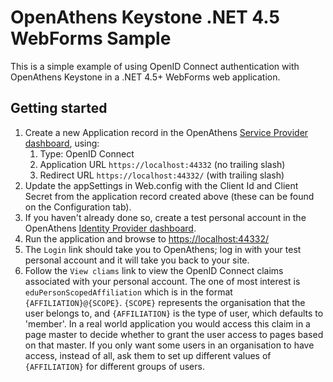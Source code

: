 # OpenAthens Keystone .NET 4.5 WebForms Sample
This is a simple example of using OpenID Connect authentication with OpenAthens Keystone in a .NET 4.5+ WebForms web
 application.

## Getting started
1. Create a new Application record in the OpenAthens [Service Provider dashboard](https://sp.openathens.net/), using:
   1. Type: OpenID Connect
   1. Application URL `https://localhost:44332` (no trailing slash) 
   1. Redirect URL `https://localhost:44332/` (with trailing slash)
1. Update the appSettings in Web.config with the Client Id and Client Secret from the application record created above
 (these can be found on the Configuration tab).
1. If you haven't already done so, create a test personal account in the OpenAthens
 [Identity Provider dashboard](https://admin.openathens.net/).
1. Run the application and browse to [https://localhost:44332/](https://localhost:44332/)
1. The `Login` link should take you to OpenAthens; log in with your test personal account and it will take you back to
your site.
1. Follow the `View cliams` link to view the OpenID Connect claims associated with your personal account. The one of 
most interest is `eduPersonScopedAffiliation` which is in the format `{AFFILIATION}@{SCOPE}`. `{SCOPE}` represents the 
organisation that the user belongs to, and `{AFFILIATION}` is the type of user, which defaults to 'member'. In a real 
world application you would access this claim in a page master to decide whether to grant the user access to pages
 based on that master. If you only want some users in an organisation to have access, instead of all, ask them to set up
 different values of `{AFFILIATION}` for different groups of users.

